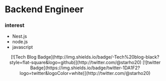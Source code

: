 Backend Engineer
==========
### interest
* Nest.js
* node.js
* javascript
     
<div align=center>
[![Tech Blog Badge](http://img.shields.io/badge/-Tech%20blog-black?style=flat-square&logo=github)](http://twitter.com/@starho20) [![twitter Badge](https://img.shields.io/badge/twitter-1DA1F2?logo=twitter&logoColor=white)](http://twitter.com/@starho20)
</div>
